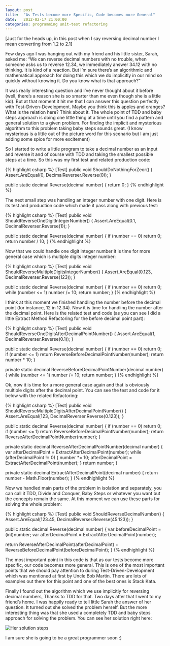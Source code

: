 ```yaml
---
layout: post
title:  "As Tests become more Specific, Code becomes more General"
date:   2012-02-17 21:00:00
categories: programming unit-test refactoring
---
```


[Just for the heads up, in this post when I say reversing decimal number I mean converting from 1.2 to 2.1]

Few days ago I was hanging out with my friend and his little sister, Sarah, asked me: “We can reverse decimal numbers with no trouble, when someone asks us to reverse 12.34, we immediately answer 34.12 with no thinking. It is kind of a reaction. But I’m sure there’s an algorithmic and mathematical approach for doing this which we do implicitly in our mind so quickly without knowing it. Do you know what is that approach?”

It was really interesting question and I’ve never thought about it before (well, there’s a reason she is so smarter than me even though she is a little kid). But at that moment it hit me that I can answer this question perfectly with Test-Driven-Development. Maybe you think this is apples and oranges? What is the relation here? Think about it. The whole point of TDD and baby steps approach is doing one little thing at a time until you find a pattern and general solution to a given problem. For finding the implicit and mysterious algorithm to this problem taking baby steps sounds great. (I know mysterious is a little out of the picture word for this scenario but I am just adding some spice for more excitement)

So I started to write a little program to take a decimal number as an input and reverse it and of course with TDD and taking the smallest possible steps at a time. So this was my first test and related production code:

{% highlight csharp %}
[Test]
public void ShouldDoNothingForZeor()
{
  Assert.AreEqual(0, DecimalReverser.Reverse(0));
}

public static decimal Reverse(decimal number)
{
  return 0;
}
{% endhighlight %}

The next small step was handling an integer number with one digit. Here is its test and production code which made it pass along with previous test:

{% highlight csharp %}
[Test]
public void ShouldReverseOneDigitIntegerNumber()
{
  Assert.AreEqual(0.1, DecimalReverser.Reverse(1));
}

public static decimal Reverse(decimal number)
{
  if (number == 0)
      return 0;
  return number / 10;
}
{% endhighlight %}

Now that we could handle one digit integer number it is time for more general case which is multiple digits integer number:

{% highlight csharp %}
[Test]
public void ShouldReverseMultipleDigitsIntegerNumber()
{
  Assert.AreEqual(0.123, DecimalReverser.Reverse(123));
}

public static decimal Reverse(decimal number)
{
  if (number == 0)
      return 0;
  while (number <= 1)
      number /= 10;
  return number;
}
{% endhighlight %}

I think at this moment we finished handling the number before the decimal point (for instance, 12 in 12.34). Now it is time for handling the number after the decimal point. Here is the related test and code (as you can see I did a little Extract Method Refactoring for the before decimal point part):

{% highlight csharp %}
[Test]
public void ShouldReverseOneDigitAfterDecimalPointNumber()
{
  Assert.AreEqual(1, DecimalReverser.Reverse(0.1));
}

public static decimal Reverse(decimal number)
{
  if (number == 0)
      return 0;
  if (number <= 1)
      return ReverseBeforeDecimalPointNumber(number);
  return number * 10;
}

private static decimal ReverseBeforeDecimalPointNumber(decimal number)
{
  while (number <= 1)
      number /= 10;
  return number;
}
{% endhighlight %}

Ok, now it is time for a more general case again and that is obviously multiple digits after the decimal point. You can see the test and code for it below with the related Refactoring:

{% highlight csharp %}
[Test]
public void ShouldReverseMultipleDigitsAfterDecimalPointNumber()
{
  Assert.AreEqual(123, DecimalReverser.Reverse(0.123));
}

public static decimal Reverse(decimal number)
{
  if (number == 0)
      return 0;
  if (number <= 1)
      return ReverseBeforeDecimalPointNumber(number);
  return ReverseAfterDecimalPointNumber(number);
}

private static decimal ReverseAfterDecimalPointNumber(decimal number)
{
  var afterDecimalPoint = ExtractAfterDecimalPoint(number);
  while (afterDecimalPoint != 0)
  {
      number *= 10;
      afterDecimalPoint = ExtractAfterDecimalPoint(number);
  }
  return number;
}

private static decimal ExtractAfterDecimalPoint(decimal number)
{
  return number - Math.Floor(number);
}
{% endhighlight %}

Now we handled main parts of the problem in isolation and separately, you can call it TDD, Divide and Conquer, Baby Steps or whatever you want but the concepts remain the same. At this moment we can use these parts for solving the whole problem:

{% highlight csharp %}
[Test]
public void ShouldReverseDecimalNumber()
{
  Assert.AreEqual(123.45, DecimalReverser.Reverse(45.123));
}

public static decimal Reverse(decimal number)
{
  var beforeDecimalPoint = (int)number;
  var afterDecimalPoint = ExtractAfterDecimalPoint(number);

  return ReverseAfterDecimalPoint(afterDecimalPoint) + ReverseBeforeDecimalPoint(beforeDecimalPoint);
}
{% endhighlight %}

The most important point in this code is that as our tests become more specific, our code becomes more general. This is one of the most important points that we should pay attention to during Test-Driven-Development which was mentioned at first by Uncle Bob Martin. There are lots of examples out there for this point and one of the best ones is Stack Kata.

Finally I found out the algorithm which we use implicitly for reversing decimal numbers, Thanks to TDD for that. Two days after that I went to my friend’s home. I was happily ready to tell little Sarah the answer of her question. It turned out she solved the problem herself. But the more interesting thing was that she used a completely TDD and baby steps approach for solving the problem. You can see her solution right here:

![Her solution steps](https://dl.dropboxusercontent.com/u/100502983/reverse_number_pictures/reverse_number.jpg)

I am sure she is going to be a great programmer soon :)
